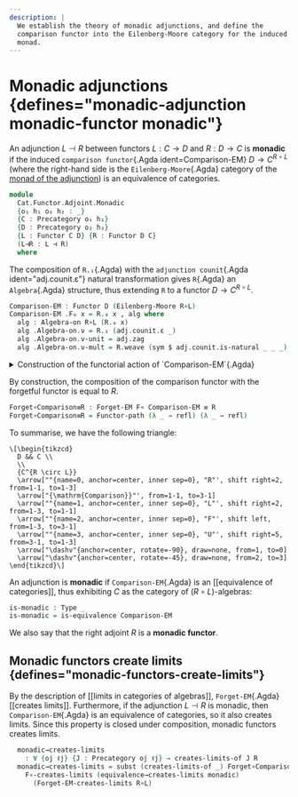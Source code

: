 ```yaml
---
description: |
  We establish the theory of monadic adjunctions, and define the
  comparison functor into the Eilenberg-Moore category for the induced
  monad.
---
```

<!--
```agda
open import Cat.Functor.Equivalence.Properties
open import Cat.Instances.Algebras.Limits
open import Cat.Functor.Adjoint.Monad
open import Cat.Functor.Equivalence
open import Cat.Diagram.Limit.Base
open import Cat.Displayed.Total
open import Cat.Functor.Adjoint
open import Cat.Diagram.Monad
open import Cat.Functor.Base
open import Cat.Prelude

import Cat.Functor.Reasoning
import Cat.Reasoning

open Total-hom
open Functor
open _=>_
```
-->

# Monadic adjunctions {defines="monadic-adjunction monadic-functor monadic"}

An adjunction $L \dashv R$ between functors $L : C \to D$ and $R : D \to
C$ is **monadic** if the induced `comparison functor`{.Agda
ident=Comparison-EM} $D \to C^{R \circ L}$ (where the right-hand side is
the `Eilenberg-Moore`{.Agda} category of the [monad of the
adjunction](Cat.Functor.Adjoint.Monad.html)) is an equivalence of
categories.

```agda
module
  Cat.Functor.Adjoint.Monadic
  {o₁ h₁ o₂ h₂ : _}
  {C : Precategory o₁ h₁}
  {D : Precategory o₂ h₂}
  {L : Functor C D} {R : Functor D C}
  (L⊣R : L ⊣ R)
  where
```

<!--
```agda
private
  module C = Cat.Reasoning C
  module D = Cat.Reasoning D
  module L = Cat.Functor.Reasoning L
  module R = Cat.Functor.Reasoning R
  module adj = _⊣_ L⊣R

R∘L : Monad-on _
R∘L = Adjunction→Monad L⊣R

open Monad-on R∘L

_ = Algebra
```
-->

The composition of `R.₁`{.Agda} with the `adjunction counit`{.Agda
ident="adj.counit.ε"} natural transformation gives `R`{.Agda} an
`Algebra`{.Agda} structure, thus extending `R` to a functor $D \to C^{R
\circ L}$.

```agda
Comparison-EM : Functor D (Eilenberg-Moore R∘L)
Comparison-EM .F₀ x = R.₀ x , alg where
  alg : Algebra-on R∘L (R.₀ x)
  alg .Algebra-on.ν = R.₁ (adj.counit.ε _)
  alg .Algebra-on.ν-unit = adj.zag
  alg .Algebra-on.ν-mult = R.weave (sym $ adj.counit.is-natural _ _ _)
```

<details>
<summary> Construction of the functorial action of `Comparison-EM`{.Agda} </summary>

```agda
Comparison-EM .F₁ x .hom = R.₁ x
Comparison-EM .F₁ x .preserves = R.weave (sym (adj.counit.is-natural _ _ _))
Comparison-EM .F-id    = ext R.F-id
Comparison-EM .F-∘ f g = ext (R.F-∘ _ _)
```
</details>

By construction, the composition of the comparison functor with the
forgetful functor is equal to $R$.

```agda
Forget∘Comparison≡R : Forget-EM F∘ Comparison-EM ≡ R
Forget∘Comparison≡R = Functor-path (λ _ → refl) (λ _ → refl)
```

To summarise, we have the following triangle:

~~~ {.quiver}
\[\begin{tikzcd}
  D && C \\
  \\
  {C^{R \circ L}}
  \arrow[""{name=0, anchor=center, inner sep=0}, "R"', shift right=2, from=1-1, to=1-3]
  \arrow["{\mathrm{Comparison}}"', from=1-1, to=3-1]
  \arrow[""{name=1, anchor=center, inner sep=0}, "L"', shift right=2, from=1-3, to=1-1]
  \arrow[""{name=2, anchor=center, inner sep=0}, "F"', shift left, from=1-3, to=3-1]
  \arrow[""{name=3, anchor=center, inner sep=0}, "U"', shift right=5, from=3-1, to=1-3]
  \arrow["\dashv"{anchor=center, rotate=-90}, draw=none, from=1, to=0]
  \arrow["\dashv"{anchor=center, rotate=-45}, draw=none, from=2, to=3]
\end{tikzcd}\]
~~~

An adjunction is **monadic** if `Comparison-EM`{.Agda} is an [[equivalence of
categories]], thus exhibiting $C$ as the category of $(R \circ L)$-algebras:

```agda
is-monadic : Type _
is-monadic = is-equivalence Comparison-EM
```

We also say that the right adjoint $R$ is a **monadic functor**.

## Monadic functors create limits {defines="monadic-functors-create-limits"}

By the description of [[limits in categories of algebras]],
`Forget-EM`{.Agda} [[creates limits]]. Furthermore, if the adjunction
$L \dashv R$ is monadic, then `Comparison-EM`{.Agda} is an equivalence
of categories, so it also creates limits. Since this property is closed
under composition, monadic functors creates limits.

<!--
```agda
module _ (monadic : is-monadic) where
```
-->

```agda
  monadic→creates-limits
    : ∀ {oj ℓj} {J : Precategory oj ℓj} → creates-limits-of J R
  monadic→creates-limits = subst (creates-limits-of _) Forget∘Comparison≡R $
    F∘-creates-limits (equivalence→creates-limits monadic)
      (Forget-EM-creates-limits R∘L)
```
